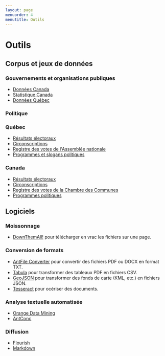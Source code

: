 ```yaml
---
layout: page
menuorder: 4
menutitle: Outils
---
```

# Outils

## Corpus et jeux de données

### Gouvernements et organisations publiques
- [Données Canada](https://ouvert.canada.ca/fr/donnees-ouvertes)
- [Statistique Canada](https://www.statcan.gc.ca/)
- [Données Québec](https://www.donneesquebec.ca/)
  
### Politique
### Québec
- [Résultats électoraux](https://dgeq.org/archives.html)
- [Circonscriptions](https://dgeq.org/donnees.html)
- [Registre des votes de l'Assemblée nationale](https://www.assnat.qc.ca/fr/travaux-parlementaires/registre-des-votes/index.html)
- [Programmes et slogans politiques](https://www.bibliotheque.assnat.qc.ca/guides/fr/3748-programmes-et-slogans-politiques-au-quebec?ref=473)
### Canada
- [Résultats électoraux](https://www.elections.ca/content.aspx?section=ele&document=index&dir=pas/44ge&lang=f)
- [Circonscriptions](https://www.elections.ca/content.aspx?section=res&dir=cir/list&document=index338&lang=f#list)
- [Registre des votes de la Chambre des Communes](https://www.noscommunes.ca/Members/fr/votes)
- [Programmes politiques](https://www.poltext.org/fr/plateformes-aux-elections-canadiennes)

## Logiciels
### Moissonnage
- [DownThemAll!](https://www.downthemall.net/) pour télécharger en vrac les fichiers sur une page.
### Conversion de formats
- [AntFile Converter](https://www.laurenceanthony.net/software/antfileconverter/) pour convertir des fichiers PDF ou DOCX en format TXT.
- [Tabula](https://tabula.technology/) pour transformer des tableaux PDF en fichiers CSV.
- [GeoJSON](http://geojson.io/#map=2/0/20) pour transformer des fonds de carte (KML, etc.) en fichiers JSON.
- [Tesseract](https://github.com/tesseract-ocr/tesseract) pour océriser des documents.
### Analyse textuelle automatisée
- [Orange Data Mining](https://orangedatamining.com)
- [AntConc](https://www.laurenceanthony.net/software/antconc/)
### Diffusion
- [Flourish](https://flourish.studio/)
- [Markdown](https://www.markdownguide.org/)
